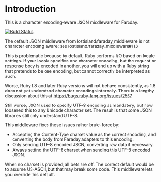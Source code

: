 # Introduction
This is a character encoding-aware JSON middleware for Faraday.

[![Build Status](https://travis-ci.org/spriteCloud/faraday_json.svg)](https://travis-ci.org/spriteCloud/faraday_json)

The default JSON middleware from lostisland/faraday_middleware is not character
encoding aware; see lostisland/faraday_middleware#113

This is problematic because by default, Ruby performs I/O based
on locale settings. If your locale specifies one character encoding, but the
request or response body is encoded in another, you will end up with a Ruby
string that pretends to be one encoding, but cannot correctly be interpreted as
such.

Worse, Ruby 1.8 and later Ruby versions will not behave consistently, as 1.8
does not yet understand character encodings internally. There is a lengthy
discussion about this at https://bugs.ruby-lang.org/issues/2567 

Still worse, JSON used to specify UTF-8 encoding as mandatory, but now loosened
this to any Unicode character set. The result is that some JSON libraries still
only understand UTF-8.

This middleware fixes these issues rather brute-force by:

  - Accepting the Content-Type charset value as the correct encoding, and
    converting the body from Faraday adapters to this encoding.
  - Only sending UTF-8 encoded JSON, converting raw data if necessary.
  - Always setting the UTF-8 charset when sending this UTF-8 encoded JSON.

When no charset is provided, all bets are off. The correct default would be to
assume US-ASCII, but that may break some code. This middleware lets you override
this default.

